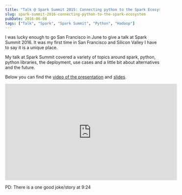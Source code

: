 ```yaml
---
title: "Talk @ Spark Summit 2015: Connecting python to the Spark Ecosystem"
slug: spark-summit-2016-connecting-python-to-the-spark-ecosystem
pubDate: 2016-06-08
tags: ["Talk", "Spark", "Spark Summit", "Python", "Hadoop"]
---
```


I was lucky enough to go San Francisco in June to give a talk at Spark Summit 2016.
It was my first time in San Francisco and Silicon Valley I have to say it is a unique place.

My talk at Spark Summit covered a variety of topics around spark, python, python libraries, the deployment, use cases
and a little bit about alternatives and the future.

Below you can find the [video of the presentation](https://www.youtube.com/watch?v=niTAJYCEAUM) and [slides](http://www.slideshare.net/SparkSummit/connecting-python-to-the-spark-ecosystem?qid=3679b512-22f3-4e7d-b1d0-dd689eec63f9&v=&b=&from_search=1).

<iframe width="560" height="315" src="https://www.youtube.com/embed/niTAJYCEAUM" title="YouTube video player" frameborder="0" allow="accelerometer; autoplay; clipboard-write; encrypted-media; gyroscope; picture-in-picture" allowfullscreen></iframe>

PD: There is a one good joke/story at 9:24
